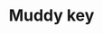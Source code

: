 ---
layout: item
title: Muddy key
item-id: 991
datatable: true
id: 991
name: "Muddy key"
monsters:
  - id: 291
    name: "Chaos dwarf"
    combat_level: 48
    wiki_url: "https://oldschool.runescape.wiki/w/Chaos_dwarf"
    drops:
      - quantity: "1"
        noted: false
        rarity: 0.0546875
---